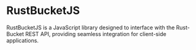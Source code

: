 # RustBucketJS
RustBucketJS is a JavaScript library designed to interface with the Rust-Bucket REST API, providing seamless integration for client-side applications.
